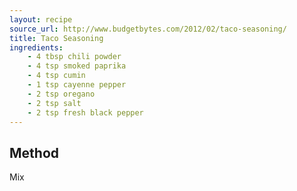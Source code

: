 ```yaml
---
layout: recipe
source_url: http://www.budgetbytes.com/2012/02/taco-seasoning/
title: Taco Seasoning
ingredients:
    - 4 tbsp chili powder
    - 4 tsp smoked paprika
    - 4 tsp cumin
    - 1 tsp cayenne pepper
    - 2 tsp oregano
    - 2 tsp salt
    - 2 tsp fresh black pepper
---
```


## Method

Mix


